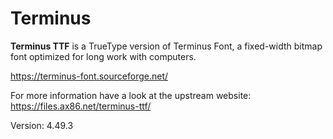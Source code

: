 # Terminus

**Terminus TTF** is a TrueType version of Terminus Font, a fixed-width bitmap font optimized for long work with computers.

https://terminus-font.sourceforge.net/

For more information have a look at the upstream website: https://files.ax86.net/terminus-ttf/

Version: 4.49.3
